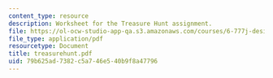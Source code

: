 ```yaml
---
content_type: resource
description: Worksheet for the Treasure Hunt assignment.
file: https://ol-ocw-studio-app-qa.s3.amazonaws.com/courses/6-777j-design-and-fabrication-of-microelectromechanical-devices-spring-2007/79b625ad7382c5a746e540b9f8a47796_treasurehunt.pdf
file_type: application/pdf
resourcetype: Document
title: treasurehunt.pdf
uid: 79b625ad-7382-c5a7-46e5-40b9f8a47796
---
```

